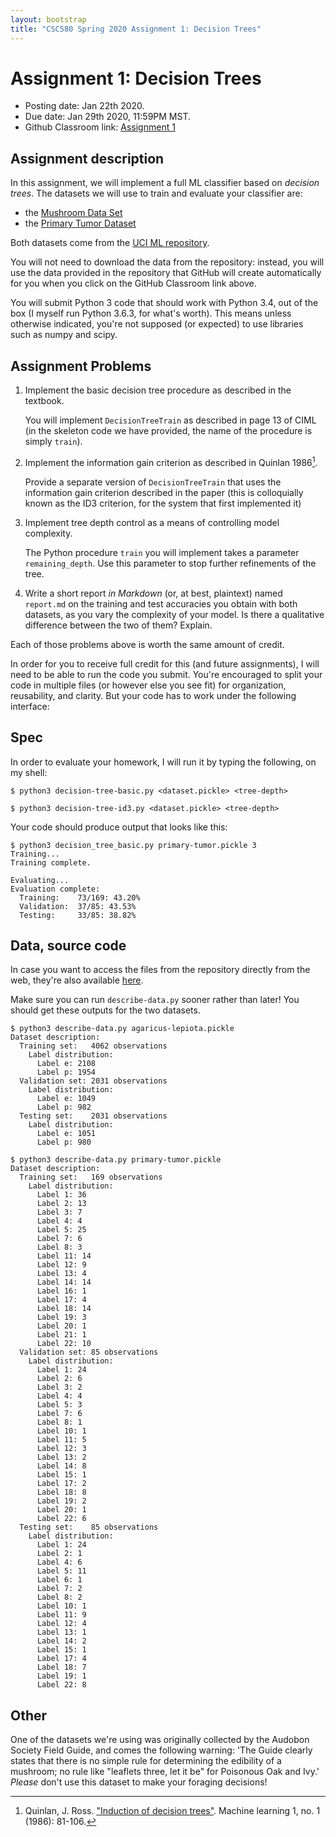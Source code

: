 ```yaml
---
layout: bootstrap
title: "CSC580 Spring 2020 Assignment 1: Decision Trees"
---
```


# Assignment 1: Decision Trees

- Posting date: Jan 22th 2020.
- Due date: Jan 29th 2020, 11:59PM MST.
- Github Classroom link: [Assignment 1](https://classroom.github.com/a/FbaemY-I)

## Assignment description

In this assignment, we will implement a full ML classifier based on
*decision trees*. The datasets we will use to train and evaluate your
classifier are:

* the [Mushroom Data Set](https://archive.ics.uci.edu/ml/datasets/Mushroom)
* the [Primary Tumor Dataset](https://archive.ics.uci.edu/ml/datasets/primary+tumor)

Both datasets come from the [UCI ML
repository](https://archive.ics.uci.edu/ml/index.php).

You will not need to download the data from the repository: instead,
you will use the data provided in the repository that GitHub will
create automatically for you when you click on the GitHub Classroom link above.

You will submit Python 3 code that should work with Python 3.4, out of
the box (I myself run Python 3.6.3, for what's worth). This means
unless otherwise indicated, you're not supposed (or expected) to use
libraries such as numpy and scipy.

## Assignment Problems

1. Implement the basic decision tree procedure as described in the textbook.

   You will implement `DecisionTreeTrain` as described in page 13 of
   CIML (in the skeleton code we have provided, the name of the
   procedure is simply `train`).
   
2. Implement the information gain criterion as described in Quinlan 1986[^1].

   Provide a separate version of `DecisionTreeTrain` that uses the
   information gain criterion described in the paper (this is
   colloquially known as the ID3 criterion, for the system that first
   implemented it)
   
3. Implement tree depth control as a means of controlling model complexity.

   The Python procedure `train` you will implement takes a parameter
   `remaining_depth`. Use this parameter to stop further refinements
   of the tree.
   
4. Write a short report *in Markdown* (or, at best, plaintext) named
   `report.md` on the training and test accuracies you obtain with
   both datasets, as you vary the complexity of your model. Is there a
   qualitative difference between the two of them? Explain.

Each of those problems above is worth the same amount of credit.

In order for you to receive full credit for this (and future
assignments), I will need to be able to run the code you
submit. You're encouraged to split your code in multiple files (or
however else you see fit) for organization, reusability, and
clarity. But your code has to work under the following interface:

## Spec

In order to evaluate your homework, I will run it by typing the following, on
my shell:

    $ python3 decision-tree-basic.py <dataset.pickle> <tree-depth>
	
    $ python3 decision-tree-id3.py <dataset.pickle> <tree-depth>
	
Your code should produce output that looks like this:

    $ python3 decision_tree_basic.py primary-tumor.pickle 3
    Training...
    Training complete.
    
    Evaluating...
    Evaluation complete:
      Training:    73/169: 43.20%
      Validation:  37/85: 43.53%
      Testing:     33/85: 38.82%

## Data, source code

In case you want to access the files from the repository directly from
the web, they're also available [here](assignment-1-assets/).

Make sure you can run `describe-data.py` sooner rather than later! You
should get these outputs for the two datasets.

    $ python3 describe-data.py agaricus-lepiota.pickle
    Dataset description:
      Training set:   4062 observations
        Label distribution:
          Label e: 2108
          Label p: 1954
      Validation set: 2031 observations
        Label distribution:
          Label e: 1049
          Label p: 982
      Testing set:    2031 observations
        Label distribution:
          Label e: 1051
          Label p: 980
    
    $ python3 describe-data.py primary-tumor.pickle
    Dataset description:
      Training set:   169 observations
        Label distribution:
          Label 1: 36
          Label 2: 13
          Label 3: 7
          Label 4: 4
          Label 5: 25
          Label 7: 6
          Label 8: 3
          Label 11: 14
          Label 12: 9
          Label 13: 4
          Label 14: 14
          Label 16: 1
          Label 17: 4
          Label 18: 14
          Label 19: 3
          Label 20: 1
          Label 21: 1
          Label 22: 10
      Validation set: 85 observations
        Label distribution:
          Label 1: 24
          Label 2: 6
          Label 3: 2
          Label 4: 4
          Label 5: 3
          Label 7: 6
          Label 8: 1
          Label 10: 1
          Label 11: 5
          Label 12: 3
          Label 13: 2
          Label 14: 8
          Label 15: 1
          Label 17: 2
          Label 18: 8
          Label 19: 2
          Label 20: 1
          Label 22: 6
      Testing set:    85 observations
        Label distribution:
          Label 1: 24
          Label 2: 1
          Label 4: 6
          Label 5: 11
          Label 6: 1
          Label 7: 2
          Label 8: 2
          Label 10: 1
          Label 11: 9
          Label 12: 4
          Label 13: 1
          Label 14: 2
          Label 15: 1
          Label 17: 4
          Label 18: 7
          Label 19: 1
          Label 22: 8

## Other

One of the datasets we're using was originally collected by the
Audobon Society Field Guide, and comes the following warning: 'The
Guide clearly states that there is no simple rule for determining the
edibility of a mushroom; no rule like "leaflets three, let it be"
for Poisonous Oak and Ivy.' *Please* don't use this dataset to make
your foraging decisions!

[^1]: Quinlan, J. Ross. ["Induction of decision trees"](http://hunch.net/~coms-4771/quinlan.pdf). Machine learning 1, no. 1 (1986): 81-106.

